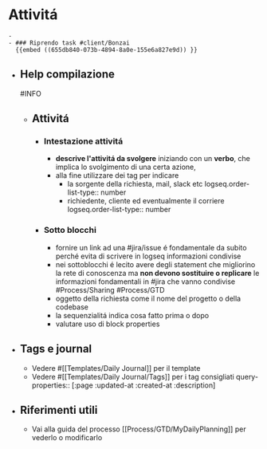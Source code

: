 # Attivitá
	-
	- ### Riprendo task #client/Bonzai 
	  {{embed ((655db840-073b-4894-8a0e-155e6a827e9d)) }}
- ## Help compilazione
  #INFO
	- ## Attivitá
		- ### Intestazione attivitá
			- **descrive l'attivitá da svolgere** iniziando con un **verbo**, che implica lo svolgimento di una certa azione,
			- alla fine utilizzare dei tag per indicare
				- la sorgente della richiesta, mail, slack etc
				  logseq.order-list-type:: number
				- richiedente, cliente ed eventualmente il corriere
				  logseq.order-list-type:: number
		- ### Sotto blocchi
			- fornire un link ad una #jira/issue é fondamentale da subito perché evita di scrivere in logseq informazioni condivise
			- nei sottoblocchi é lecito avere degli statement che migliorino la rete di conoscenza ma **non devono sostituire o replicare** le informazioni fondamentali in #jira che vanno condivise #Process/Sharing #Process/GTD
			- oggetto della richiesta come il nome del progetto o della codebase
			- la sequenzialitá indica cosa fatto prima o dopo
			- valutare uso di block properties
- ## Tags e journal
	- Vedere #[[Templates/Daily Journal]] per il template
	- Vedere #[[Templates/Daily Journal/Tags]] per i tag consigliati
	  query-properties:: [:page :updated-at :created-at :description]
- ## Riferimenti utili
	- Vai alla guida del processo [[Process/GTD/MyDailyPlanning]] per vederlo o modificarlo